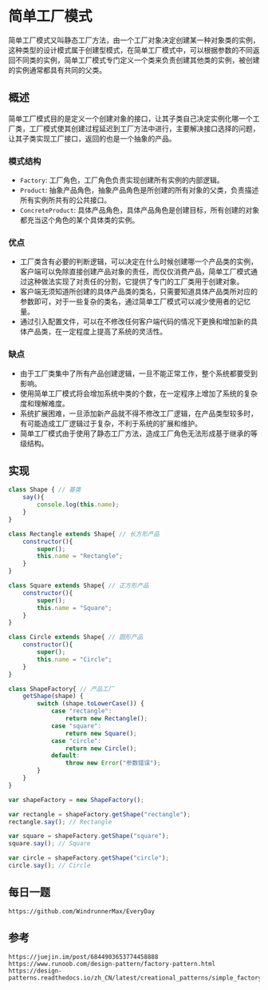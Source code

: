 # 简单工厂模式
简单工厂模式又叫静态工厂方法，由一个工厂对象决定创建某一种对象类的实例，这种类型的设计模式属于创建型模式，在简单工厂模式中，可以根据参数的不同返回不同类的实例，简单工厂模式专门定义一个类来负责创建其他类的实例，被创建的实例通常都具有共同的父类。

## 概述
简单工厂模式目的是定义一个创建对象的接口，让其子类自己决定实例化哪一个工厂类，工厂模式使其创建过程延迟到工厂方法中进行，主要解决接口选择的问题，让其子类实现工厂接口，返回的也是一个抽象的产品。

### 模式结构
* `Factory`: 工厂角色，工厂角色负责实现创建所有实例的内部逻辑。
* `Product`: 抽象产品角色，抽象产品角色是所创建的所有对象的父类，负责描述所有实例所共有的公共接口。
* `ConcreteProduct`: 具体产品角色，具体产品角色是创建目标，所有创建的对象都充当这个角色的某个具体类的实例。

### 优点
* 工厂类含有必要的判断逻辑，可以决定在什么时候创建哪一个产品类的实例，客户端可以免除直接创建产品对象的责任，而仅仅消费产品，简单工厂模式通过这种做法实现了对责任的分割，它提供了专门的工厂类用于创建对象。
* 客户端无须知道所创建的具体产品类的类名，只需要知道具体产品类所对应的参数即可，对于一些复杂的类名，通过简单工厂模式可以减少使用者的记忆量。
* 通过引入配置文件，可以在不修改任何客户端代码的情况下更换和增加新的具体产品类，在一定程度上提高了系统的灵活性。

### 缺点
* 由于工厂类集中了所有产品创建逻辑，一旦不能正常工作，整个系统都要受到影响。
* 使用简单工厂模式将会增加系统中类的个数，在一定程序上增加了系统的复杂度和理解难度。
* 系统扩展困难，一旦添加新产品就不得不修改工厂逻辑，在产品类型较多时，有可能造成工厂逻辑过于复杂，不利于系统的扩展和维护。
* 简单工厂模式由于使用了静态工厂方法，造成工厂角色无法形成基于继承的等级结构。

## 实现

```javascript
class Shape { // 基类
    say(){
        console.log(this.name);
    }
}

class Rectangle extends Shape{ // 长方形产品
    constructor(){
        super();
        this.name = "Rectangle";
    }
}

class Square extends Shape{ // 正方形产品
    constructor(){
        super();
        this.name = "Square";
    }
}

class Circle extends Shape{ // 圆形产品
    constructor(){
        super();
        this.name = "Circle";
    }
}

class ShapeFactory{ // 产品工厂
    getShape(shape) {
        switch (shape.toLowerCase()) {
            case "rectangle":
                return new Rectangle();
            case "square":
                return new Square();
            case "circle":
                return new Circle();
            default:
                throw new Error("参数错误");
        }
    }
}

var shapeFactory = new ShapeFactory();

var rectangle = shapeFactory.getShape("rectangle");
rectangle.say(); // Rectangle

var square = shapeFactory.getShape("square");
square.say(); // Square

var circle = shapeFactory.getShape("circle");
circle.say(); // Circle
```


## 每日一题

```
https://github.com/WindrunnerMax/EveryDay
```

## 参考

```
https://juejin.im/post/6844903653774458888
https://www.runoob.com/design-pattern/factory-pattern.html
https://design-patterns.readthedocs.io/zh_CN/latest/creational_patterns/simple_factory.html
```
